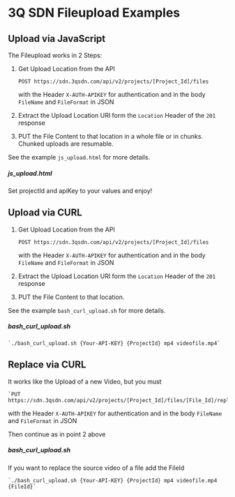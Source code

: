 # 3Q SDN Fileupload Examples

## Upload via JavaScript
The Fileupload works in 2 Steps:

1. Get Upload Location from the API
    
    `POST https://sdn.3qsdn.com/api/v2/projects/[Project_Id]/files`
    
    with the Header `X-AUTH-APIKEY` for authentication and in the body `FileName` and `FileFormat` in JSON

2. Extract the Upload Location URI form the `Location` Header of the `201` response

3. PUT the File Content to that location in a whole file or in chunks. Chunked uploads are resumable.

See the example `js_upload.html` for more details.

##### js_upload.html
Set projectId and apiKey to your values and enjoy!

## Upload via CURL

1. Get Upload Location from the API

    `POST https://sdn.3qsdn.com/api/v2/projects/[Project_Id]/files`

    with the Header `X-AUTH-APIKEY` for authentication and in the body `FileName` and `FileFormat` in JSON

2. Extract the Upload Location URI form the `Location` Header of the `201` response

3. PUT the File Content to that location.

See the example `bash_curl_upload.sh` for more details.

##### bash_curl_upload.sh

    `./bash_curl_upload.sh {Your-API-KEY} {ProjectId} mp4 videofile.mp4`

## Replace via CURL

It works like the Upload of a new Video, but you must

    `PUT https://sdn.3qsdn.com/api/v2/projects/[Project_Id]/files/[File_Id]/replace`
    
with the Header `X-AUTH-APIKEY` for authentication and in the body `FileName` and `FileFormat` in JSON

Then continue as in point 2 above

##### bash_curl_upload.sh

If you want to replace the source video of a file add the FileId

    `./bash_curl_upload.sh {Your-API-KEY} {ProjectId} mp4 videofile.mp4 {FileId}`


